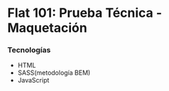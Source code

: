 # Flat 101: Prueba Técnica - Maquetación

### Tecnologías
* HTML
* SASS(metodología BEM)
* JavaScript
